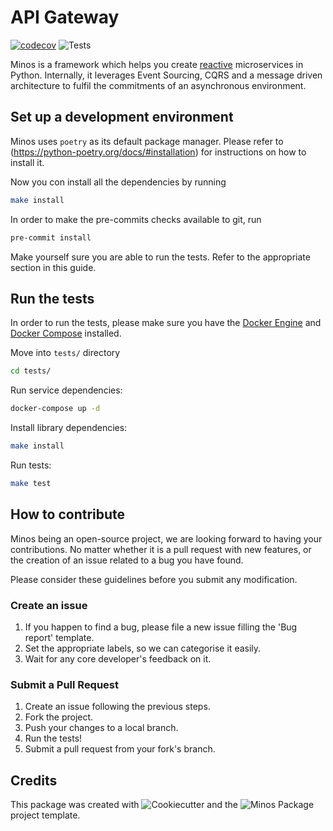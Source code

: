 # API Gateway

[![codecov](https://codecov.io/gh/Clariteia/api_gateway/branch/main/graph/badge.svg)](https://codecov.io/gh/Clariteia/api_gateway)
![Tests](https://github.com/Clariteia/api_gateway/actions/workflows/python-tests.yml/badge.svg)

Minos is a framework which helps you create [reactive](https://www.reactivemanifesto.org/) microservices in Python.
Internally, it leverages Event Sourcing, CQRS and a message driven architecture to fulfil the commitments of an
asynchronous environment.

## Set up a development environment

Minos uses `poetry` as its default package manager. Please refer to
(https://python-poetry.org/docs/#installation) for instructions on how to install it.

Now you con install all the dependencies by running
```bash
make install
```

In order to make the pre-commits checks available to git, run
```bash
pre-commit install
```

Make yourself sure you are able to run the tests. Refer to the appropriate section in this guide.

## Run the tests

In order to run the tests, please make sure you have the [Docker Engine](https://docs.docker.com/engine/install/)
and [Docker Compose](https://docs.docker.com/compose/install/) installed.

Move into `tests/` directory

```bash
cd tests/
```
Run service dependencies:

```bash
docker-compose up -d
```

Install library dependencies:

```bash
make install
```

Run tests:

```bash
make test
```

## How to contribute

Minos being an open-source project, we are looking forward to having your contributions. No matter whether it is a pull
request with new features, or the creation of an issue related to a bug you have found.

Please consider these guidelines before you submit any modification.

### Create an issue

1. If you happen to find a bug, please file a new issue filling the 'Bug report' template.
2. Set the appropriate labels, so we can categorise it easily.
3. Wait for any core developer's feedback on it.

### Submit a Pull Request

1. Create an issue following the previous steps.
2. Fork the project.
3. Push your changes to a local branch.
4. Run the tests!
5. Submit a pull request from your fork's branch.

## Credits

This package was created with ![Cookiecutter](https://github.com/audreyr/cookiecutter) and the ![Minos Package](https://github.com/Clariteia/minos-pypackage) project template.

